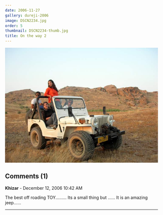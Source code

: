 ```yaml
---
date: 2006-11-27
gallery: dureji-2006
image: DSCN2234.jpg
order: 5
thumbnail: DSCN2234-thumb.jpg
title: On the way 2
---
```


![On the way 2](./DSCN2234.jpg)

<div id="comments">

## Comments (1)

**Khizar** - December 12, 2006 10:42 AM

The best off roading TOY......... Its a small thing but ...... It is an amazing jeep......

---

</div>